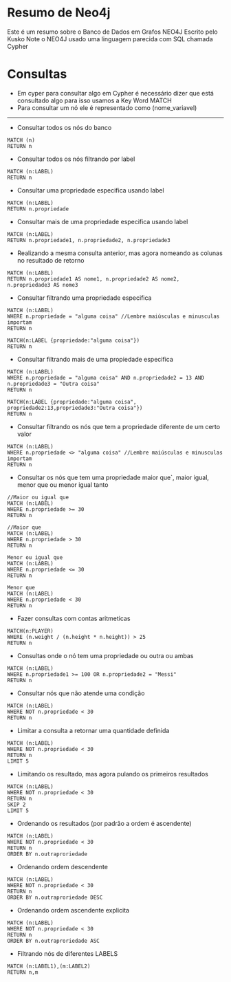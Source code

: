 # Resumo de Neo4j

Este é um resumo sobre o Banco de Dados em Grafos NEO4J
Escrito pelo Kusko
Note o NEO4J usado uma linguagem parecida com SQL chamada Cypher

# Consultas

* Em cyper para consultar algo em Cypher é necessário dizer que está consultado algo para isso usamos a Key Word MATCH
* Para consultar um nó ele é representado como (nome_variavel)
-----------
* Consultar todos os nós do banco
```
MATCH (n) 
RETURN n
```
* Consultar todos os nós filtrando por label
```
MATCH (n:LABEL)
RETURN n
```

* Consultar uma propriedade especifica usando label
```
MATCH (n:LABEL)
RETURN n.propriedade
```

* Consultar mais de uma propriedade especifica usando label
```
MATCH (n:LABEL)
RETURN n.propriedade1, n.propriedade2, n.propriedade3
```

* Realizando a mesma consulta anterior, mas agora nomeando as colunas no resultado de retorno
```
MATCH (n:LABEL)
RETURN n.propriedade1 AS nome1, n.propriedade2 AS nome2, n.propriedade3 AS nome3
```

* Consultar filtrando uma propriedade especifica
```
MATCH (n:LABEL)
WHERE n.propriedade = "alguma coisa" //Lembre maiúsculas e minusculas importam
RETURN n
```
```
MATCH(n:LABEL {propriedade:"alguma coisa"})
RETURN n 
```
* Consultar filtrando mais de uma propiedade especifica
```
MATCH (n:LABEL)
WHERE n.propriedade = "alguma coisa" AND n.propriedade2 = 13 AND n.propriedade3 = "Outra coisa"
RETURN n
```
```
MATCH(n:LABEL {propriedade:"alguma coisa", propriedade2:13,propriedade3:"Outra coisa"})
RETURN n 
```
* Consultar filtrando os nós que tem a propriedade diferente de um certo valor
```
MATCH (n:LABEL)
WHERE n.propriedade <> "alguma coisa" //Lembre maiúsculas e minusculas importam
RETURN n
```

* Consultar os nós que tem uma propriedade maior que`, maior igual, menor que ou menor igual tanto
```
//Maior ou igual que
MATCH (n:LABEL)
WHERE n.propriedade >= 30
RETURN n
```
```
//Maior que
MATCH (n:LABEL)
WHERE n.propriedade > 30
RETURN n
```
```
Menor ou igual que
MATCH (n:LABEL)
WHERE n.propriedade <= 30
RETURN n
```
```
Menor que
MATCH (n:LABEL)
WHERE n.propriedade < 30
RETURN n
```

* Fazer consultas com contas aritmeticas 
```
MATCH(n:PLAYER)
WHERE (n.weight / (n.height * n.height)) > 25
RETURN n
```

* Consultas onde o nó tem uma propriedade ou outra ou ambas
```
MATCH (n:LABEL)
WHERE n.propriedade1 >= 100 OR n.propriedade2 = "Messi"
RETURN n
```

* Consultar nós que não atende uma condição
```
MATCH (n:LABEL)
WHERE NOT n.propriedade < 30
RETURN n
```

* Limitar a consulta a retornar uma quantidade definida
```
MATCH (n:LABEL)
WHERE NOT n.propriedade < 30
RETURN n
LIMIT 5
```

* Limitando os resultado, mas agora pulando os primeiros resultados
```
MATCH (n:LABEL)
WHERE NOT n.propriedade < 30
RETURN n
SKIP 2
LIMIT 5
```

* Ordenando os resultados (por padrão a ordem é ascendente)
```
MATCH (n:LABEL)
WHERE NOT n.propriedade < 30
RETURN n
ORDER BY n.outraproriedade
```

* Ordenando ordem descendente
```
MATCH (n:LABEL)
WHERE NOT n.propriedade < 30
RETURN n
ORDER BY n.outraproriedade DESC
```

* Ordenando ordem ascendente explicita
```
MATCH (n:LABEL)
WHERE NOT n.propriedade < 30
RETURN n
ORDER BY n.outraproriedade ASC
```

* Filtrando nós de diferentes LABELS
```
MATCH (n:LABEL1),(m:LABEL2)
RETURN n,m
```

